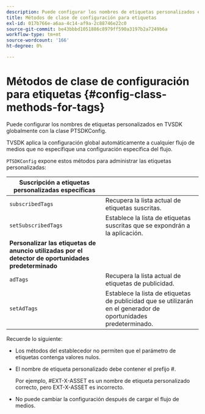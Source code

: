 ```yaml
---
description: Puede configurar los nombres de etiquetas personalizados en TVSDK globalmente con la clase PTSDKConfig.
title: Métodos de clase de configuración para etiquetas
exl-id: 017b766e-a6aa-4c14-af9a-2c88746e22c0
source-git-commit: be43bbbd1051886c8979ff590a3197b2a7249b6a
workflow-type: tm+mt
source-wordcount: '166'
ht-degree: 0%

---
```


# Métodos de clase de configuración para etiquetas {#config-class-methods-for-tags}

Puede configurar los nombres de etiquetas personalizados en TVSDK globalmente con la clase PTSDKConfig.

TVSDK aplica la configuración global automáticamente a cualquier flujo de medios que no especifique una configuración específica del flujo.

`PTSDKConfig` expone estos métodos para administrar las etiquetas personalizadas:

| **Suscripción a etiquetas personalizadas específicas** |  |
|---|---|
| `subscribedTags` | Recupera la lista actual de etiquetas suscritas. |
| `setSubscribedTags` | Establece la lista de etiquetas suscritas que se expondrán a la aplicación. |
| **Personalizar las etiquetas de anuncio utilizadas por el detector de oportunidades predeterminado** |
| `adTags` | Recupera la lista actual de etiquetas de publicidad. |
| `setAdTags` | Establece la lista de etiquetas de publicidad que se utilizarán en el generador de oportunidades predeterminado. |


Recuerde lo siguiente:

* Los métodos del establecedor no permiten que el parámetro de etiquetas contenga valores nulos.
* El nombre de etiqueta personalizado debe contener el prefijo #.

   Por ejemplo, #EXT-X-ASSET es un nombre de etiqueta personalizado correcto, pero EXT-X-ASSET es incorrecto.
* No puede cambiar la configuración después de cargar el flujo de medios.
